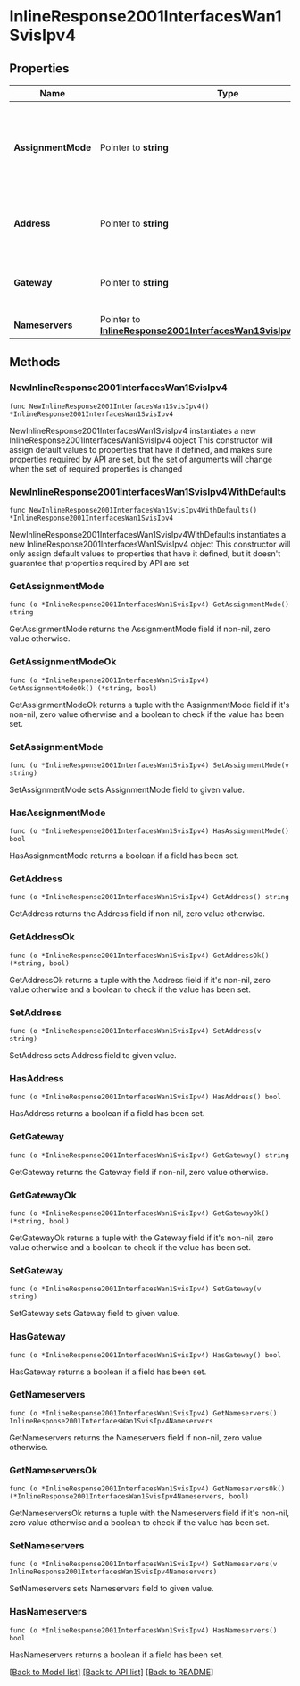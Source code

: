# InlineResponse2001InterfacesWan1SvisIpv4

## Properties

Name | Type | Description | Notes
------------ | ------------- | ------------- | -------------
**AssignmentMode** | Pointer to **string** | The assignment mode for this SVI. Applies only when PPPoE is disabled. | [optional] 
**Address** | Pointer to **string** | IP address and subnet mask when in static mode. | [optional] 
**Gateway** | Pointer to **string** | Gateway IP address when in static mode. | [optional] 
**Nameservers** | Pointer to [**InlineResponse2001InterfacesWan1SvisIpv4Nameservers**](InlineResponse2001InterfacesWan1SvisIpv4Nameservers.md) |  | [optional] 

## Methods

### NewInlineResponse2001InterfacesWan1SvisIpv4

`func NewInlineResponse2001InterfacesWan1SvisIpv4() *InlineResponse2001InterfacesWan1SvisIpv4`

NewInlineResponse2001InterfacesWan1SvisIpv4 instantiates a new InlineResponse2001InterfacesWan1SvisIpv4 object
This constructor will assign default values to properties that have it defined,
and makes sure properties required by API are set, but the set of arguments
will change when the set of required properties is changed

### NewInlineResponse2001InterfacesWan1SvisIpv4WithDefaults

`func NewInlineResponse2001InterfacesWan1SvisIpv4WithDefaults() *InlineResponse2001InterfacesWan1SvisIpv4`

NewInlineResponse2001InterfacesWan1SvisIpv4WithDefaults instantiates a new InlineResponse2001InterfacesWan1SvisIpv4 object
This constructor will only assign default values to properties that have it defined,
but it doesn't guarantee that properties required by API are set

### GetAssignmentMode

`func (o *InlineResponse2001InterfacesWan1SvisIpv4) GetAssignmentMode() string`

GetAssignmentMode returns the AssignmentMode field if non-nil, zero value otherwise.

### GetAssignmentModeOk

`func (o *InlineResponse2001InterfacesWan1SvisIpv4) GetAssignmentModeOk() (*string, bool)`

GetAssignmentModeOk returns a tuple with the AssignmentMode field if it's non-nil, zero value otherwise
and a boolean to check if the value has been set.

### SetAssignmentMode

`func (o *InlineResponse2001InterfacesWan1SvisIpv4) SetAssignmentMode(v string)`

SetAssignmentMode sets AssignmentMode field to given value.

### HasAssignmentMode

`func (o *InlineResponse2001InterfacesWan1SvisIpv4) HasAssignmentMode() bool`

HasAssignmentMode returns a boolean if a field has been set.

### GetAddress

`func (o *InlineResponse2001InterfacesWan1SvisIpv4) GetAddress() string`

GetAddress returns the Address field if non-nil, zero value otherwise.

### GetAddressOk

`func (o *InlineResponse2001InterfacesWan1SvisIpv4) GetAddressOk() (*string, bool)`

GetAddressOk returns a tuple with the Address field if it's non-nil, zero value otherwise
and a boolean to check if the value has been set.

### SetAddress

`func (o *InlineResponse2001InterfacesWan1SvisIpv4) SetAddress(v string)`

SetAddress sets Address field to given value.

### HasAddress

`func (o *InlineResponse2001InterfacesWan1SvisIpv4) HasAddress() bool`

HasAddress returns a boolean if a field has been set.

### GetGateway

`func (o *InlineResponse2001InterfacesWan1SvisIpv4) GetGateway() string`

GetGateway returns the Gateway field if non-nil, zero value otherwise.

### GetGatewayOk

`func (o *InlineResponse2001InterfacesWan1SvisIpv4) GetGatewayOk() (*string, bool)`

GetGatewayOk returns a tuple with the Gateway field if it's non-nil, zero value otherwise
and a boolean to check if the value has been set.

### SetGateway

`func (o *InlineResponse2001InterfacesWan1SvisIpv4) SetGateway(v string)`

SetGateway sets Gateway field to given value.

### HasGateway

`func (o *InlineResponse2001InterfacesWan1SvisIpv4) HasGateway() bool`

HasGateway returns a boolean if a field has been set.

### GetNameservers

`func (o *InlineResponse2001InterfacesWan1SvisIpv4) GetNameservers() InlineResponse2001InterfacesWan1SvisIpv4Nameservers`

GetNameservers returns the Nameservers field if non-nil, zero value otherwise.

### GetNameserversOk

`func (o *InlineResponse2001InterfacesWan1SvisIpv4) GetNameserversOk() (*InlineResponse2001InterfacesWan1SvisIpv4Nameservers, bool)`

GetNameserversOk returns a tuple with the Nameservers field if it's non-nil, zero value otherwise
and a boolean to check if the value has been set.

### SetNameservers

`func (o *InlineResponse2001InterfacesWan1SvisIpv4) SetNameservers(v InlineResponse2001InterfacesWan1SvisIpv4Nameservers)`

SetNameservers sets Nameservers field to given value.

### HasNameservers

`func (o *InlineResponse2001InterfacesWan1SvisIpv4) HasNameservers() bool`

HasNameservers returns a boolean if a field has been set.


[[Back to Model list]](../README.md#documentation-for-models) [[Back to API list]](../README.md#documentation-for-api-endpoints) [[Back to README]](../README.md)


